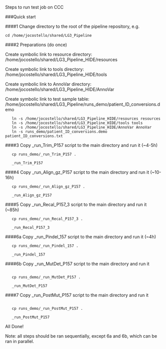 Steps to run test job on CCC

###Quick start

####1 Change directory to the root of the pipeline repository, e.g.
```
cd /home/jocostello/shared/LG3_Pipeline
```
####2 Preparations (do once)

Create symbolic link to resource directory: /home/jocostello/shared/LG3_Pipeline_HIDE/resources

Create symbolic link to tools directory: /home/jocostello/shared/LG3_Pipeline_HIDE/tools

Create symbolic link to AnnoVar directory: /home/jocostello/shared/LG3_Pipeline_HIDE/AnnoVar

Create symbolic link to test sample table: /home/jocostello/shared/LG3_Pipeline/runs_demo/patient_ID_conversions.demo

```
   ln -s /home/jocostello/shared/LG3_Pipeline_HIDE/resources resources
   ln -s /home/jocostello/shared/LG3_Pipeline_HIDE/tools tools
   ln -s /home/jocostello/shared/LG3_Pipeline_HIDE/AnnoVar AnnoVar
   ln -s runs_demo/patient_ID_conversions.demo patient_ID_conversions.txt
```

####3 Copy _run_Trim_P157 script to the main directory and run it (~4-5h)

```
   cp runs_demo/_run_Trim_P157 .

   _run_Trim_P157
```
####4 Copy _run_Align_gz_P157 script to the main directory and run it (~10-16h)

```
   cp runs_demo/_run_Align_gz_P157 .

   _run_Align_gz_P157
```

####5 Copy _run_Recal_P157_3 script to the main directory and run it (~85h)

```
   cp runs_demo/_run_Recal_P157_3 .

   _run_Recal_P157_3
```

####6a Copy _run_Pindel_157 script to the main directory and run it (~4h)

```
   cp runs_demo/_run_Pindel_157 .

   _run_Pindel_157
```

####6b Copy _run_MutDet_P157 script to the main directory and run it

```

   cp runs_demo/_run_MutDet_P157 .

   _run_MutDet_P157
```
   
   
####7 Copy _run_PostMut_P157 script to the main directory and run it

```

   cp runs_demo/_run_PostMut_P157 .

   _run_PostMut_P157
```

All Done!

Note: all steps should be ran sequentially, except 6a and 6b, which can be ran in parallel.



